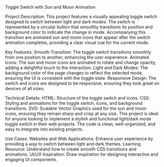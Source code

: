 Toggle Switch with Sun and Moon Animation

Project Description:
This project features a visually appealing toggle switch designed to switch between light and dark modes. The switch is represented by a circular button that smoothly transitions its position and background color to indicate the change in mode. Accompanying this transition are animated sun and moon icons that appear after the switch animation completes, providing a clear visual cue for the current mode.

Key Features:
Smooth Transition: The toggle switch transitions smoothly from one position to another, enhancing the user experience.
Animated Icons: The sun and moon icons are animated to rotate and change opacity, adding a delightful touch to the interaction.
Light and Dark Modes: The background color of the page changes to reflect the selected mode, ensuring the UI is consistent with the toggle state.
Responsive Design: The switch and icons are designed to be responsive, ensuring they look great on devices of all sizes.

Technical Details:
HTML: Structure of the toggle switch and icons.
CSS: Styling and animations for the toggle switch, icons, and background transitions.
SVG: Scalable Vector Graphics used for the sun and moon icons, ensuring they remain sharp and crisp at any size.
This project is ideal for anyone looking to implement a stylish and functional light/dark mode toggle switch in their web projects. The code is clean, well-organized, and easy to integrate into existing projects.

Use Cases:
Websites and Web Applications: Enhance user experience by providing a way to switch between light and dark themes.
Learning Resource: Understand how to create smooth CSS transitions and animations.
UI/UX Inspiration: Draw inspiration for designing interactive and engaging UI components.
